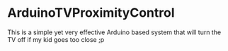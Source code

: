 # ArduinoTVProximityControl
This is a simple yet very effective Arduino based system that will turn the TV off if my kid goes too close ;p
